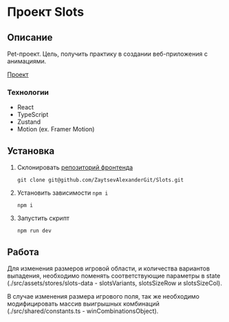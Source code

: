 # Проект Slots

## Описание

Pet-проект. Цель, получить практику в создании веб-приложения с анимациями.

[Проект](https://zaytsevalexandergit.github.io/Slots/)


### Технологии

- React
- TypeScript
- Zustand
- Motion (ex. Framer Motion)

## Установка

1. Склонировать [репозиторий фронтенда](https://github.com/ZaytsevAlexanderGit/Simple_Games.git)
   ```shell
   git clone git@github.com/ZaytsevAlexanderGit/Slots.git
   ```
2. Установить зависимости `npm i`

   ```shell
   npm i
   ```

3. Запустить скрипт

   ```shell
   npm run dev
   ```
## Работа

Для изменения размеров игровой области, и количества вариантов выпадения, необходимо поменять соответствующие параметры в state (./src/assets/stores/slots-data - slotsVariants, slotsSizeRow и slotsSizeCol).

В случае изменения размера игрового поля, так же необходимо модифицировать массив выигрышных комбинаций (./src/shared/constants.ts - winCombinationsObject).